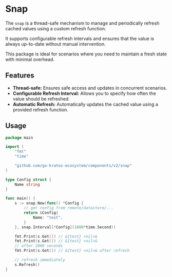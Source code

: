 # Snap

The `snap` is a thread-safe mechanism to manage and periodically refresh cached values using a custom refresh function. 

It supports configurable refresh intervals and ensures that the value is always up-to-date without manual intervention. 

This package is ideal for scenarios where you need to maintain a fresh state with minimal overhead.

## Features

- **Thread-safe:** Ensures safe access and updates in concurrent scenarios.
- **Configurable Refresh Interval:** Allows you to specify how often the value should be refreshed.
- **Automatic Refresh:** Automatically updates the cached value using a provided refresh function.


## Usage

```go
package main

import (
	"fmt"
	"time"

	"github.com/go-kratos-ecosystem/components/v2/snap"
)

type Config struct {
	Name string
}

func main() {
	s := snap.New(func() *Config {
		// get config from remote/datastore/...
		return &Config{
			Name: "test",
		}
	}, snap.Interval[*Config](1000*time.Second))

	fmt.Print(s.Get()) // &{test} <nil>&
	fmt.Print(s.Get()) // &{test} <nil>&
	// after 1000 seconds
	fmt.Print(s.Get()) // &{test} <nil>& after refresh

	// refresh immediately
	s.Refresh()
}

```
